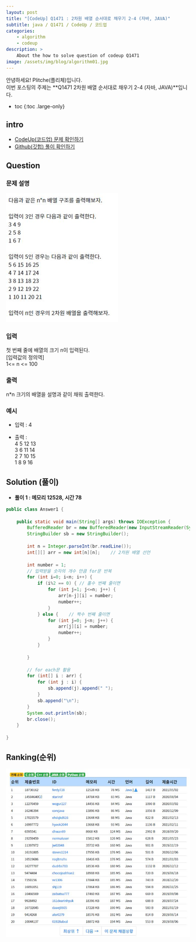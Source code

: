 ```yaml
---
layout: post
title: "[CodeUp] Q1471 : 2차원 배열 순서대로 채우기 2-4 (자바, JAVA)"
subtitle: java / Q1471 / CodeUp / 코드업
categories:
    - algorithm
    - codeup
description: >
    About the how to solve question of codeup Q1471
image: /assets/img/blog/algorithm01.jpg
---
```


안녕하세요! Plitche(플리체)입니다.  
이번 포스팅의 주제는 **Q1471 2차원 배열 순서대로 채우기 2-4 (자바, JAVA)**입니다.

* toc
{:toc .large-only}

## intro
* [CodeUp(코드업) 문제 확인하기](https://codeup.kr/problem.php?id=1471)  
* [Github(깃헙) 풀이 확인하기](https://github.com/plitche/CodeUp_Solution/tree/master/Q1401~Q1500/Q1471)  

## Question
### 문제 설명
![](/assets/post/codeup/Q1400~Q1499/20211026_02/01.JPG)  

### 입력
첫 번째 줄에 배열의 크기 n이 입력된다.  
[입력값의 정의역]  
1<= n <= 100  

### 출력
n*n 크기의 배열을 설명과 같이 채워 출력한다.  

### 예시
* 입력 : 4  

* 출력 :  
4 5 12 13  
3 6 11 14  
2 7 10 15  
1 8 9 16  

## Solution (풀이)
* **풀이 1 : 메모리 12528, 시간 78**  

```java
public class Answer1 {

    public static void main(String[] args) throws IOException {
        BufferedReader br = new BufferedReader(new InputStreamReader(System.in));
        StringBuilder sb = new StringBuilder();
        
        int n = Integer.parseInt(br.readLine());
        int[][] arr = new int[n][n];	// 2차원 배열 선언
        
        int number = 1;
        // 입력받을 숫자의 개수 만큼 for문 반복
        for (int i=0; i<n; i++) {
        	if (i%2 == 0) {	// 홀수 번째 줄이면
        		for (int j=1; j<=n; j++) {
            		arr[n-j][i] = number;
            		number++;
            	}
        	} else {	// 짝수 번째 줄이면
        		for (int j=0; j<n; j++) {
            		arr[j][i] = number;
            		number++;
            	}	
        	}
        	
        }
        
        // for each문 활용
        for (int[] i : arr) {
        	for (int j : i) {
        		sb.append(j).append(" ");
        	}
        	sb.append("\n");
        }
        System.out.println(sb);
        br.close();
    }
    	 
}
```  

## Ranking(순위)
![](/assets/post/codeup/Q1400~Q1499/20211026_02/03.JPG)  